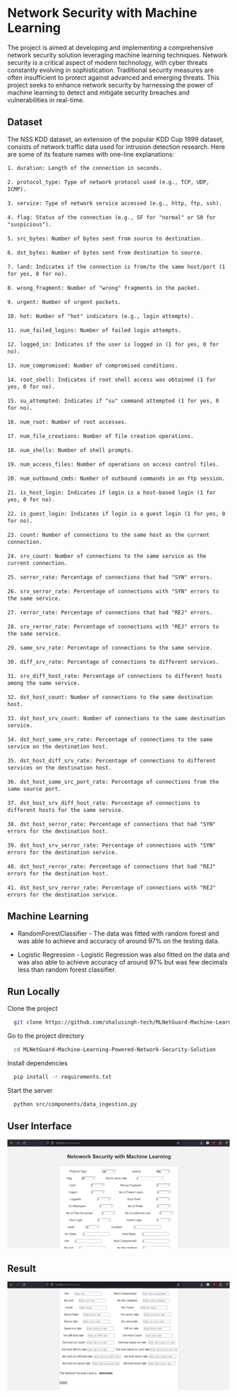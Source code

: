 
# Network Security with Machine Learning

The  project is aimed at developing and implementing a comprehensive network security solution leveraging machine learning techniques. Network security is a critical aspect of modern technology, with cyber threats constantly evolving in sophistication. Traditional security measures are often insufficient to protect against advanced and emerging threats. This project seeks to enhance network security by harnessing the power of machine learning to detect and mitigate security breaches and vulnerabilities in real-time.




## Dataset

The NSS KDD dataset, an extension of the popular KDD Cup 1999 dataset, consists of network traffic data used for intrusion detection research. Here are some of its feature names with one-line explanations:

    1. duration: Length of the connection in seconds.

    2. protocol_type: Type of network protocol used (e.g., TCP, UDP, ICMP).

    3. service: Type of network service accessed (e.g., http, ftp, ssh).

    4. flag: Status of the connection (e.g., SF for "normal" or S0 for "suspicious").

    5. src_bytes: Number of bytes sent from source to destination.

    6. dst_bytes: Number of bytes sent from destination to source.

    7. land: Indicates if the connection is from/to the same host/port (1 for yes, 0 for no).

    8. wrong_fragment: Number of "wrong" fragments in the packet.

    9. urgent: Number of urgent packets.

    10. hot: Number of "hot" indicators (e.g., login attempts).

    11. num_failed_logins: Number of failed login attempts.

    12. logged_in: Indicates if the user is logged in (1 for yes, 0 for no).

    13. num_compromised: Number of compromised conditions.

    14. root_shell: Indicates if root shell access was obtained (1 for yes, 0 for no).

    15. su_attempted: Indicates if "su" command attempted (1 for yes, 0 for no).

    16. num_root: Number of root accesses.

    17. num_file_creations: Number of file creation operations.

    18. num_shells: Number of shell prompts.

    19. num_access_files: Number of operations on access control files.

    20. num_outbound_cmds: Number of outbound commands in an ftp session.

    21. is_host_login: Indicates if login is a host-based login (1 for yes, 0 for no).

    22. is_guest_login: Indicates if login is a guest login (1 for yes, 0 for no).

    23. count: Number of connections to the same host as the current connection.

    24. srv_count: Number of connections to the same service as the current connection.

    25. serror_rate: Percentage of connections that had "SYN" errors.

    26. srv_serror_rate: Percentage of connections with "SYN" errors to the same service.

    27. rerror_rate: Percentage of connections that had "REJ" errors.

    28. srv_rerror_rate: Percentage of connections with "REJ" errors to the same service.

    29. same_srv_rate: Percentage of connections to the same service.

    30. diff_srv_rate: Percentage of connections to different services.

    31. srv_diff_host_rate: Percentage of connections to different hosts among the same service.

    32. dst_host_count: Number of connections to the same destination host.

    33. dst_host_srv_count: Number of connections to the same destination service.

    34. dst_host_same_srv_rate: Percentage of connections to the same service on the destination host.

    35. dst_host_diff_srv_rate: Percentage of connections to different services on the destination host.

    36. dst_host_same_src_port_rate: Percentage of connections from the same source port.

    37. dst_host_srv_diff_host_rate: Percentage of connections to different hosts for the same service.

    38. dst_host_serror_rate: Percentage of connections that had "SYN" errors for the destination host.

    39. dst_host_srv_serror_rate: Percentage of connections with "SYN" errors for the destination service.

    40. dst_host_rerror_rate: Percentage of connections that had "REJ" errors for the destination host.

    41. dst_host_srv_rerror_rate: Percentage of connections with "REJ" errors for the destination service.
## Machine Learning

- RandomForestClassifier - The data was fitted with random forest and was able to achieve and accuracy of around 97% on the testing data.

- Logistic Regression - Logistic Regression was also fitted on the data and was also able to achieve accuracy of around 97% but was few decimals less than random forest classifier.
## Run Locally

Clone the project

```bash
  git clone https://github.com/shalusingh-tech/MLNetGuard-Machine-Learning-Powered-Network-Security-Solution.git
```

Go to the project directory

```bash
  cd MLNetGuard-Machine-Learning-Powered-Network-Security-Solution
```

Install dependencies

```bash
  pip install -r requirements.txt
```

Start the server

```bash
  python src/components/data_ingestion.py
```

## User Interface
![img](https://github.com/kirpalsingh225/Network-Security-with-Machine-Learning/blob/main/assets/ui.png)

## Result
![img](https://github.com/kirpalsingh225/Network-Security-with-Machine-Learning/blob/main/assets/result.png)
